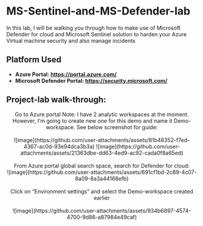 # MS-Sentinel-and-MS-Defender-lab
In this lab, I will be walking you through how to make use of Microsoft Defender for cloud and Microsoft Sentinel solution to harden your Azure Virtual machine security and also manage incidents

<h2>Platform Used</h2>

- <b>Azure Portal: https://portal.azure.com/</b> 
- <b>Microsoft Defender Portal: https://security.microsoft.com/</b>

<h2>Project-lab walk-through:</h2>

<p align="center">
Go to Azure portal 
Note: I have 2 analytic workspaces at the moment. However, I’m going to create new one for this demo and name it Demo-workspace. See below screenshot for guide:
<br />
<br />
![image](https://github.com/user-attachments/assets/81b48352-f7ed-4367-ac0d-93e94dca3b3a)
![image](https://github.com/user-attachments/assets/21363dbe-dd63-4ed9-ac92-cada0f8a65ed)
<br />
<br />
From Azure portal global search space, search for Defender for cloud: <br/>
![image](https://github.com/user-attachments/assets/691cf1bd-2c89-4c07-8a09-8a3a44168efb)
<br />
<br />
Click on “Environment settings” and select the Demo-workspace created earlier
<br />
<br />
![image](https://github.com/user-attachments/assets/934b6897-4574-4700-9d86-a87984e49caf)
  
<br />
